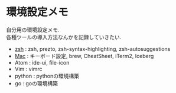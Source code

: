 # 環境設定メモ

自分用の環境設定メモ.  
各種ツールの導入方法なんかを記録していきたい.

- [zsh](zsh.md) : zsh, prezto, zsh-syntax-highlighting, zsh-autosuggestions
- [Mac](mac.md) : キーボード設定, brew, CheatSheet, iTerm2, Iceberg
- Atom : ide-ui, file-icon
- Vim : vimrc
- python : pythonの環境構築
- go : goの環境構築

